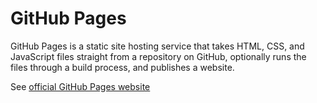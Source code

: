 # GitHub Pages

GitHub Pages is a static site hosting service that takes HTML, CSS, and JavaScript files straight from a repository on GitHub, optionally runs the files through a build process, and publishes a website.

See [official GitHub Pages website](https://pages.github.com/)
